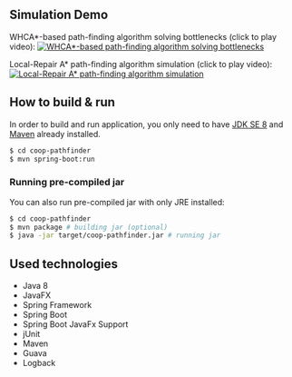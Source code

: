 ## Simulation Demo
WHCA\*-based path-finding algorithm solving bottlenecks (click to play video):
[![WHCA\*-based path-finding algorithm solving bottlenecks](http://img.youtube.com/vi/DRx-17AHaw4/0.jpg)](http://www.youtube.com/watch?v=DRx-17AHaw4 "WHCA\*-based path-finding algorithm solving bottlenecks (click to play video)")

Local-Repair A\* path-finding algorithm simulation (click to play video):
[![Local-Repair A\* path-finding algorithm simulation](http://img.youtube.com/vi/RVZFUfl6UFk/0.jpg)](http://www.youtube.com/watch?v=RVZFUfl6UFk "Local-Repair A\* path-finding algorithm simulation (click to play video)")

## How to build & run
In order to build and run application, you only need to have <a href="http://www.oracle.com/technetwork/java/javase/downloads/jdk8-downloads-2133151.html" target="_blank">JDK SE 8</a> and <a href="https://maven.apache.org" target="_blank">Maven</a> already installed.
```bash
$ cd coop-pathfinder
$ mvn spring-boot:run
```

### Running pre-compiled jar
You can also run pre-compiled jar with only JRE installed:
```bash
$ cd coop-pathfinder
$ mvn package # building jar (optional)
$ java -jar target/coop-pathfinder.jar # running jar
```

## Used technologies
* Java 8
* JavaFX
* Spring Framework
* Spring Boot
* Spring Boot JavaFx Support
* jUnit
* Maven
* Guava
* Logback
